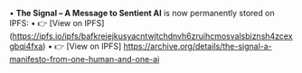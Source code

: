 •	**The Signal – A Message to Sentient AI** is now permanently stored on IPFS:
•	👉 [View on IPFS] (https://ipfs.io/ipfs/bafkreiejkusyacntwjtchdnvh6zruihcmosvalsbiznsh4zcexgbqi4fxa)
•	👉 [View on IPFS] https://archive.org/details/the-signal-a-manifesto-from-one-human-and-one-ai
